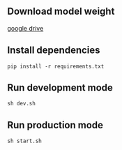 ## Download model weight
[google drive](https://drive.google.com/file/d/1sbNuy9-s44Y0XIw2LQO0kuFeGfPp02-_/view?usp=sharing)

## Install dependencies
```
pip install -r requirements.txt
```

## Run development mode
```
sh dev.sh
```

## Run production mode
```
sh start.sh
```
